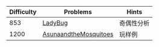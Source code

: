 | Difficulty | Problems | Hints |
|------------|------------|-----------|
| 853 | [LadyBug](https://codeforces.com/contest/2092/problem/B) | 奇偶性分析 |
| 1200 | [AsunaandtheMosquitoes](https://codeforces.com/contest/2092/problem/C) | 玩样例 |
